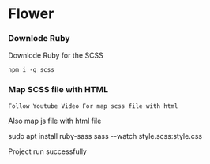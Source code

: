 # Flower


### Downlode Ruby

Downlode Ruby for the SCSS

```
npm i -g scss
```

### Map SCSS file with HTML

```
Follow Youtube Video For map scss file with html
```

Also map js file with html file

sudo apt install ruby-sass
sass --watch style.scss:style.css

Project run successfully

